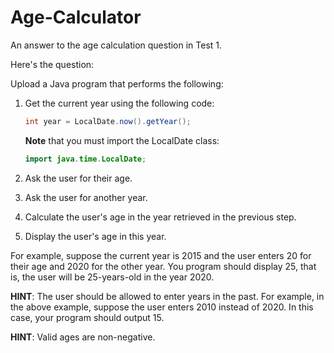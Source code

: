 # Age-Calculator
An answer to the age calculation question in Test 1.

Here's the question:

Upload a Java program that performs the following:

1. Get the current year using the following code:

   ```java
   int year = LocalDate.now().getYear();
   ```

   **Note** that you must import the LocalDate class:
   
   ```java
   import java.time.LocalDate;
   ```

1. Ask the user for their age.
2. Ask the user for another year.
3. Calculate the user's age in the year retrieved in the previous step.
4. Display the user's age in this year.

For example, suppose the current year is 2015 and the user enters 20 for their age and 2020 for the other year. You program should display 25, that is, the user will be 25-years-old in the year 2020.

**HINT**: The user should be allowed to enter years in the past. For example, in the above example, suppose the user enters 2010 instead of 2020. In this case, your program should output 15.

**HINT**: Valid ages are non-negative.
